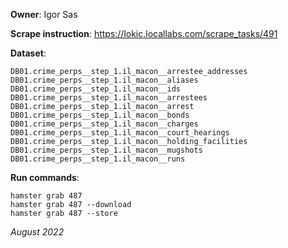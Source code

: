 **Owner**: Igor Sas
 
**Scrape instruction**: https://lokic.locallabs.com/scrape_tasks/491

**Dataset**:

    DB01.crime_perps__step_1.il_macon__arrestee_addresses
    DB01.crime_perps__step_1.il_macon__aliases
    DB01.crime_perps__step_1.il_macon__ids
    DB01.crime_perps__step_1.il_macon__arrestees
    DB01.crime_perps__step_1.il_macon__arrest
    DB01.crime_perps__step_1.il_macon__bonds
    DB01.crime_perps__step_1.il_macon__charges
    DB01.crime_perps__step_1.il_macon__court_hearings
    DB01.crime_perps__step_1.il_macon__holding_facilities
    DB01.crime_perps__step_1.il_macon__mugshots
    DB01.crime_perps__step_1.il_macon__runs

**Run commands**: 

    hamster grab 487
    hamster grab 487 --download
    hamster grab 487 --store

_August 2022_
